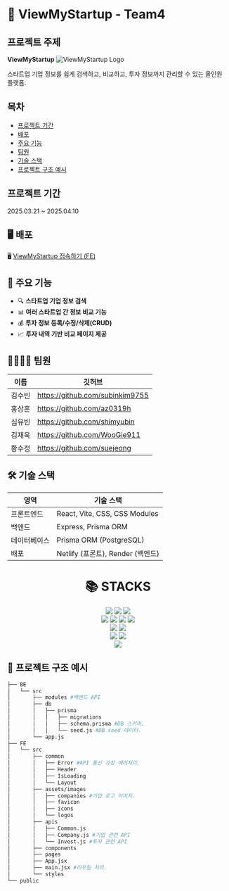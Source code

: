 # 🚀 ViewMyStartup - Team4

## 프로젝트 주제 
**ViewMyStartup**
![ViewMyStartup Logo](https://pplx-res.cloudinary.com/image/upload/v1744104891/user_uploads/HKBlYxFIrgHYJyC/img_thumbnail_view-my-startup.jpg)

스타트업 기업 정보를 쉽게 검색하고, 비교하고, 투자 정보까지 관리할 수 있는 올인원 플랫폼.

## 목차
- [프로젝트 기간](#프로젝트-기간)  
- [배포](#배포)  
- [주요 기능](#주요-기능)  
- [팀원](#팀원)  
- [기술 스택](#기술-스택)  
- [프로젝트 구조 예시](#프로젝트-구조-예시)

## 프로젝트 기간
2025.03.21 ~ 2025.04.10

## 🖥️ 배포

🖥️ [ViewMyStartup 접속하기 (FE)](https://viewmystartup4team.netlify.app/)

## 🧩 주요 기능

- 🔍 **스타트업 기업 정보 검색**  
- 📊 **여러 스타트업 간 정보 비교 기능**
- 💰 **투자 정보 등록/수정/삭제(CRUD)**  
- 📈 **투자 내역 기반 비교 페이지 제공**

## 👨‍👩‍👧‍👦 팀원
| 이름 | 깃허브 | 
|------|------|
| 김수빈 | https://github.com/subinkim9755 |
| 홍상훈 |https://github.com/az0319h  |
| 심유빈 | https://github.com/shimyubin |
| 김재욱 | https://github.com/WooGie911 |
| 황수정 |https://github.com/suejeong  |

## 🛠️ 기술 스택

| 영역        | 기술 스택                           |
|-------------|-------------------------------------|
| 프론트엔드  | React, Vite, CSS, CSS Modules       |
| 백엔드      | Express, Prisma ORM                 |
| 데이터베이스 | Prisma ORM (PostgreSQL)|
| 배포        | Netlify (프론트), Render (백엔드)   |

<div align="center"><h1>📚 STACKS</h1></div>

<div align="center"> 
  <img src="https://img.shields.io/badge/HTML5-E34F26?style=for-the-badge&logo=html5&logoColor=white"> 
  <img src="https://img.shields.io/badge/CSS3-1572B6?style=for-the-badge&logo=css3&logoColor=white"> 
  <img src="https://img.shields.io/badge/JavaScript-F7DF1E?style=for-the-badge&logo=javascript&logoColor=black"> 
  <br>
  
  <img src="https://img.shields.io/badge/React-61DAFB?style=for-the-badge&logo=react&logoColor=black"> 
  <img src="https://img.shields.io/badge/Vite-646CFF?style=for-the-badge&logo=vite&logoColor=white">
  <img src="https://img.shields.io/badge/Node.js-339933?style=for-the-badge&logo=node.js&logoColor=white">
  <img src="https://img.shields.io/badge/Express.js-000000?style=for-the-badge&logo=express&logoColor=white">
  <br>
  
  <img src="https://img.shields.io/badge/PostgreSQL-4169E1?style=for-the-badge&logo=postgresql&logoColor=white"> 
  <img src="https://img.shields.io/badge/Prisma-2D3748?style=for-the-badge&logo=prisma&logoColor=white">
  <br>
  
  <img src="https://img.shields.io/badge/Git-F05032?style=for-the-badge&logo=git&logoColor=white">
  <img src="https://img.shields.io/badge/GitHub-181717?style=for-the-badge&logo=github&logoColor=white">
  <br>
  
  <img src="https://img.shields.io/badge/React%20Router-CA4245?style=for-the-badge&logo=react-router&logoColor=white">
</div>

## 📂 프로젝트 구조 예시
```bash
├── BE
│   └── src
│       ├── modules #백엔드 API
│       ├── db 
│       │   ├── prisma 
│       │   │   ├── migrations 
│       │   │   ├── schema.prisma #DB 스키마.
│       │   │   └── seed.js #DB seed 데이터.
│       └── app.js
├── FE
│   └── src
│       ├── common 
│       │   ├── Error #API 통신 과정 에러처리.
│       │   ├── Header 
│       │   ├── IsLoading 
│       │   └── Layout
│       ├── assets/images
│       │   ├── companies #기업 로고 이미지.
│       │   ├── favicon 
│       │   ├── icons
│       │   └── logos
│       ├── apis
│       │   ├── Common.js 
│       │   ├── Company.js #기업 관련 API
│       │   └── Invest.js #투자 관련 API
│       ├── components
│       ├── pages
│       ├── App.jsx
│       ├── main.jsx #라우팅 처리.
│       └── styles
└── public

